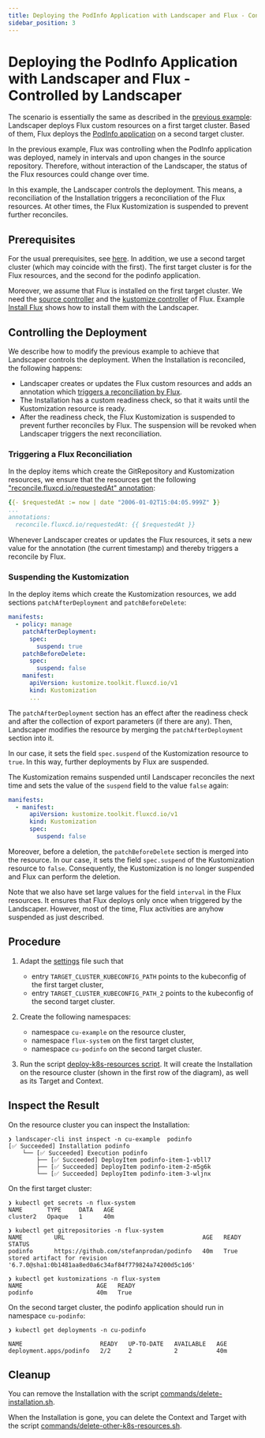 ```yaml
---
title: Deploying the PodInfo Application with Landscaper and Flux - Controlled by Landscaper
sidebar_position: 3
---
```


# Deploying the PodInfo Application with Landscaper and Flux - Controlled by Landscaper


The scenario is essentially the same as described in the [previous example](../02-podinfo/README.md#scenario):
Landscaper deploys Flux custom resources on a first target cluster. Based of them, Flux deploys the 
[PodInfo application][1] on a second target cluster.

In the previous example, Flux was controlling when the PodInfo application was deployed, namely in intervals and upon 
changes in the source repository. Therefore, without interaction of the Landscaper, the status of the Flux resources 
could change over time.

In this example, the Landscaper controls the deployment. This means, a reconciliation of the Installation triggers a
reconciliation of the Flux resources. At other times, the Flux Kustomization is suspended to prevent further reconciles. 


## Prerequisites

For the usual prerequisites, see [here](../../README.md).
In addition, we use a second target cluster (which may coincide with the first). 
The first target cluster is for the Flux resources, and the second for the podinfo application. 

Moreover, we assume that Flux is installed on the first target cluster.
We need the [source controller][4] and the [kustomize controller][5] of Flux.
Example [Install Flux](../01-kustomize-introduction/README.md#install-flux) shows how to install them with the Landscaper.


## Controlling the Deployment

We describe how to modify the previous example to achieve that Landscaper controls the deployment.
When the Installation is reconciled, the following happens:

- Landscaper creates or updates the Flux custom resources and adds an annotation which 
  [triggers a reconciliation by Flux](#triggering-a-flux-reconciliation). 
- The Installation has a custom readiness check, so that it waits until the Kustomization resource is ready.
- After the readiness check, the Flux Kustomization is suspended to prevent further reconciles by Flux.
  The suspension will be revoked when Landscaper triggers the next reconciliation.


### Triggering a Flux Reconciliation

In the deploy items which create the GitRepository and Kustomization resources, we ensure that the resources get the
following ["reconcile.fluxcd.io/requestedAt" annotation](https://fluxcd.io/flux/components/kustomize/kustomizations/#triggering-a-reconcile):

```yaml
{{- $requestedAt := now | date "2006-01-02T15:04:05.999Z" }}
...
annotations:
  reconcile.fluxcd.io/requestedAt: {{ $requestedAt }}
```

Whenever Landscaper creates or updates the Flux resources, it sets a new value for the annotation (the current timestamp) and
thereby triggers a reconcile by Flux.


### Suspending the Kustomization

In the deploy items which create the Kustomization resources, we add sections 
`patchAfterDeployment` and `patchBeforeDelete`:

```yaml
manifests:
  - policy: manage
    patchAfterDeployment:
      spec:
        suspend: true
    patchBeforeDelete:
      spec:
        suspend: false
    manifest:
      apiVersion: kustomize.toolkit.fluxcd.io/v1
      kind: Kustomization
      ...
```

The `patchAfterDeployment` section has an effect after the readiness check and after the collection of
export parameters (if there are any). Then, Landscaper modifies the resource by merging the `patchAfterDeployment` 
section into it.

In our case, it sets the field `spec.suspend` of the Kustomization resource to `true`. In this way, further
deployments by Flux are suspended.

The Kustomization remains suspended until Landscaper reconciles the next time and sets the value of the `suspend` field 
to the value `false` again:

```yaml
manifests:
  - manifest:
      apiVersion: kustomize.toolkit.fluxcd.io/v1
      kind: Kustomization
      spec:
        suspend: false
```

Moreover, before a deletion, the `patchBeforeDelete` section is merged into the resource.
In our case, it sets the field `spec.suspend` of the Kustomization resource to `false`. Consequently, the Kustomization
is no longer suspended and Flux can perform the deletion.

Note that we also have set large values for the field `interval` in the Flux resources.
It ensures that Flux deploys only once when triggered by the Landscaper. However, most of the time, Flux activities are
anyhow suspended as just described.


## Procedure

1. Adapt the [settings](commands/settings) file
   such that
    - entry `TARGET_CLUSTER_KUBECONFIG_PATH` points to the kubeconfig of the first target cluster,
    - entry `TARGET_CLUSTER_KUBECONFIG_PATH_2` points to the kubeconfig of the second target cluster.

2. Create the following namespaces:
    - namespace `cu-example` on the resource cluster,
    - namespace `flux-system` on the first target cluster,
    - namespace `cu-podinfo` on the second target cluster.

3. Run the script [deploy-k8s-resources script](commands/deploy-k8s-resources.sh).
   It will create the Installation on the resource cluster (shown in the first row of the diagram),
   as well as its Target and Context.

   
## Inspect the Result

On the resource cluster you can inspect the Installation:

```shell
❯ landscaper-cli inst inspect -n cu-example  podinfo
[✅ Succeeded] Installation podinfo
    └── [✅ Succeeded] Execution podinfo
        ├── [✅ Succeeded] DeployItem podinfo-item-1-vbll7
        ├── [✅ Succeeded] DeployItem podinfo-item-2-m5g6k
        └── [✅ Succeeded] DeployItem podinfo-item-3-wljnx
```

On the first target cluster:

```shell
❯ kubectl get secrets -n flux-system
NAME       TYPE     DATA   AGE
cluster2   Opaque   1      40m

❯ kubectl get gitrepositories -n flux-system
NAME         URL                                       AGE   READY   STATUS
podinfo      https://github.com/stefanprodan/podinfo   40m   True    stored artifact for revision '6.7.0@sha1:0b1481aa8ed0a6c34af84f779824a74200d5c1d6'

❯ kubectl get kustomizations -n flux-system
NAME                     AGE   READY
podinfo                  40m   True
```

On the second target cluster, the podinfo application should run in namespace `cu-podinfo`:

```shell
❯ kubectl get deployments -n cu-podinfo

NAME                      READY   UP-TO-DATE   AVAILABLE   AGE
deployment.apps/podinfo   2/2     2            2           40m
```


## Cleanup

You can remove the Installation with the script
[commands/delete-installation.sh](commands/delete-installation.sh).

When the Installation is gone, you can delete the Context and Target with the script
[commands/delete-other-k8s-resources.sh](commands/delete-other-k8s-resources.sh).


<!-- References -->

[1]: https://github.com/stefanprodan/podinfo
[4]: https://fluxcd.io/flux/components/source/
[5]: https://fluxcd.io/flux/components/kustomize/